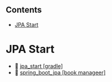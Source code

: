 ## Contents

- [JPA Start](#jpa-start)

# JPA Start

- 📂 [jpa_start [gradle]](./01_jpa_start)
- 📂 [spring_boot_jpa [book manageer]](./02_spring_boot_jpa)